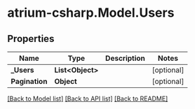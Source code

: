 # atrium-csharp.Model.Users
## Properties

Name | Type | Description | Notes
------------ | ------------- | ------------- | -------------
**_Users** | **List&lt;Object&gt;** |  | [optional] 
**Pagination** | **Object** |  | [optional] 

[[Back to Model list]](../README.md#documentation-for-models) [[Back to API list]](../README.md#documentation-for-api-endpoints) [[Back to README]](../README.md)

